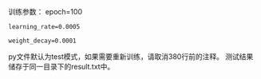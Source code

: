 训练参数：
	epoch=100 

	learning_rate=0.0005
 
	weight_decay=0.0001
  
py文件默认为test模式，如果需要重新训练，请取消380行前的注释。
测试结果储存于同一目录下的result.txt中。
